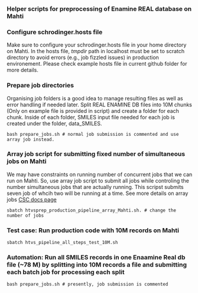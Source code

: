 ### Helper scripts for preprocessing of Enamine REAL database on Mahti

### Configure schrodinger.hosts file
Make sure to configure your schrodinger.hosts file in your home directory on Mahti. In the hosts file, *tmpdir* path in localhost  must be set to scratch directory to avoid errors (e.g., job fizzled issues) in production environement. Please check example hosts file in current github folder for more details.


### Prepare job directories 
Organising job folders is a good idea to manage resulting files as well as error handling if needed later. Split REAL ENAMINE DB files into 10M chunks (Only on example file is provided in script) and create a folder for each chunk. Inside of each folder, SMILES input file needed for each job is created under the folder, data_SMILES.  
```
bash prepare_jobs.sh # normal job submission is commented and use array job instead.

```
### Array job script for submitting fixed number of simultaneous jobs on Mahti

We may have constraints on running number of concurrent jobs that we can run on Mahti. So, use array job script to submit all jobs while controling  the number simultaneous jobs that are actually running.  This scripst submits seven job of whcih two will be running at a time. See more details on array jobs [CSC docs page](https://docs.csc.fi/computing/running/array-jobs/)

```
sbatch htvsprep_production_pipeline_array_Mahti.sh. # change the number of jobs 
```

### Test case: Run production code with 10M records on Mahti

```
sbatch htvs_pipeline_all_steps_test_10M.sh

```

### Automation: Run all SMILES records in one Enaamine Real db file (~78 M) by splitting into 10M records a file and submitting each batch job for processing each split

```
bash prepare_jobs.sh # presently, job submission is commented
```
